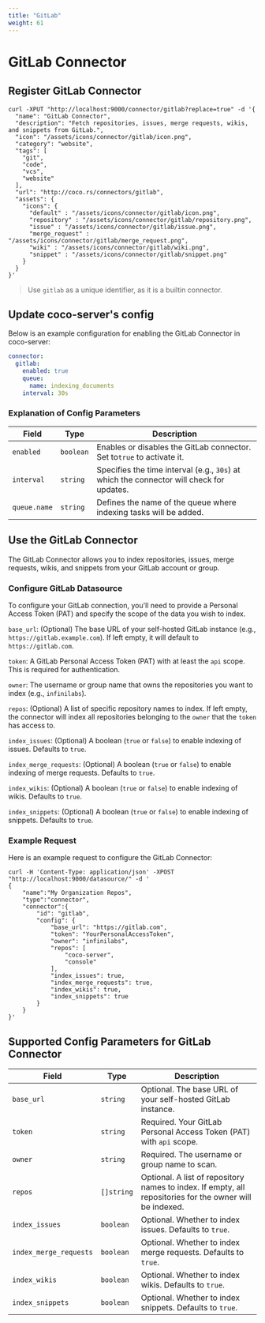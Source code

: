 ```yaml
---
title: "GitLab"
weight: 61
---
```

# GitLab Connector

## Register GitLab Connector

```shell
curl -XPUT "http://localhost:9000/connector/gitlab?replace=true" -d '{
  "name": "GitLab Connector",
  "description": "Fetch repositories, issues, merge requests, wikis, and snippets from GitLab.",
  "icon": "/assets/icons/connector/gitlab/icon.png",
  "category": "website",
  "tags": [
    "git", 
    "code", 
    "vcs", 
    "website"
  ],
  "url": "http://coco.rs/connectors/gitlab",
  "assets": {
    "icons": {
      "default" : "/assets/icons/connector/gitlab/icon.png",
      "repository" : "/assets/icons/connector/gitlab/repository.png",
      "issue" : "/assets/icons/connector/gitlab/issue.png",
      "merge_request" : "/assets/icons/connector/gitlab/merge_request.png",
      "wiki" : "/assets/icons/connector/gitlab/wiki.png",
      "snippet" : "/assets/icons/connector/gitlab/snippet.png"
    }
  }
}'
```

> Use `gitlab` as a unique identifier, as it is a builtin connector.

## Update coco-server's config

Below is an example configuration for enabling the GitLab Connector in coco-server:

```yaml
connector:
  gitlab:
    enabled: true
    queue:
      name: indexing_documents
    interval: 30s
```

### Explanation of Config Parameters

| **Field**    | **Type**  | **Description**                                                                           |
|--------------|-----------|-------------------------------------------------------------------------------------------|
| `enabled`    | `boolean` | Enables or disables the GitLab connector. Set to`true` to activate it.                    |
| `interval`   | `string`  | Specifies the time interval (e.g., `30s`) at which the connector will check for updates.  |
| `queue.name` | `string`  | Defines the name of the queue where indexing tasks will be added.                         |

## Use the GitLab Connector

The GitLab Connector allows you to index repositories, issues, merge requests, wikis, and snippets from your GitLab account or group.

### Configure GitLab Datasource

To configure your GitLab connection, you'll need to provide a Personal Access Token (PAT) and specify the scope of the data you wish to index.

`base_url`: (Optional) The base URL of your self-hosted GitLab instance (e.g., `https://gitlab.example.com`). If left empty, it will default to `https://gitlab.com`.

`token`: A GitLab Personal Access Token (PAT) with at least the `api` scope. This is required for authentication.

`owner`: The username or group name that owns the repositories you want to index (e.g., `infinilabs`).

`repos`: (Optional) A list of specific repository names to index. If left empty, the connector will index all repositories belonging to the `owner` that the `token` has access to.

`index_issues`: (Optional) A boolean (`true` or `false`) to enable indexing of issues. Defaults to `true`.

`index_merge_requests`: (Optional) A boolean (`true` or `false`) to enable indexing of merge requests. Defaults to `true`.

`index_wikis`: (Optional) A boolean (`true` or `false`) to enable indexing of wikis. Defaults to `true`.

`index_snippets`: (Optional) A boolean (`true` or `false`) to enable indexing of snippets. Defaults to `true`.

### Example Request

Here is an example request to configure the GitLab Connector:

```shell
curl -H 'Content-Type: application/json' -XPOST "http://localhost:9000/datasource/" -d '
{
    "name":"My Organization Repos",
    "type":"connector",
    "connector":{
        "id": "gitlab",
        "config": {
            "base_url": "https://gitlab.com",
            "token": "YourPersonalAccessToken",
            "owner": "infinilabs",
            "repos": [
                "coco-server",
                "console"
            ],
            "index_issues": true,
            "index_merge_requests": true,
            "index_wikis": true,
            "index_snippets": true
        }
    }
}'
```

## Supported Config Parameters for GitLab Connector

| **Field**               | **Type**   | **Description**                                                                                          |
|-------------------------|------------|----------------------------------------------------------------------------------------------------------|
| `base_url`              | `string`   | Optional. The base URL of your self-hosted GitLab instance.                                              |
| `token`                 | `string`   | Required. Your GitLab Personal Access Token (PAT) with `api` scope.                                      |
| `owner`                 | `string`   | Required. The username or group name to scan.                                                            |
| `repos`                 | `[]string` | Optional. A list of repository names to index. If empty, all repositories for the owner will be indexed. |
| `index_issues`          | `boolean`  | Optional. Whether to index issues. Defaults to `true`.                                                   |
| `index_merge_requests`  | `boolean`  | Optional. Whether to index merge requests. Defaults to `true`.                                           |
| `index_wikis`           | `boolean`  | Optional. Whether to index wikis. Defaults to `true`.                                                    |
| `index_snippets`        | `boolean`  | Optional. Whether to index snippets. Defaults to `true`.                                                 |
